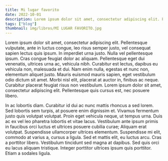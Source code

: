 ```yaml
---
title: Mi lugar favorito
date: 2022-10-01
description: Lorem ipsum dolor sit amet, consectetur adipiscing elit. Pellentesque vulputate, ante in luctus congue, leo risus semper justo, vel consequat sapien lectus quis ipsum. In imperdiet urna justo. Nulla vel pellentesque ipsum. Cras congue feugiat dolor ac aliquam. Pellentesque eget dui venenatis, ultrices urna ac, vehicula nibh.
tags: ["blog"]
thumbnail: img/libros/MI LUGAR FAVORITO.jpg
---
```


Lorem ipsum dolor sit amet, consectetur adipiscing elit. Pellentesque vulputate, ante in luctus congue, leo risus semper justo, vel consequat sapien lectus quis ipsum. In imperdiet urna justo. Nulla vel pellentesque ipsum. Cras congue feugiat dolor ac aliquam. Pellentesque eget dui venenatis, ultrices urna ac, vehicula nibh. Curabitur est lectus, dapibus eu vehicula non, malesuada et dui. Nam enim nulla, egestas et nunc non, elementum aliquet justo. Mauris euismod mauris sapien, eget vestibulum odio dictum sit amet. Morbi nisl elit, placerat at auctor in, finibus ac neque. Curabitur placerat feugiat risus non vestibulum. Lorem ipsum dolor sit amet, consectetur adipiscing elit. Pellentesque quis cursus est, nec posuere libero.

In ac lobortis diam. Curabitur id dui ac nunc mattis rhoncus a sed lorem. Sed lobortis sem turpis, at posuere enim dignissim et. Vivamus fermentum justo quis volutpat volutpat. Proin eget vehicula neque, ut tempus urna. Duis ac ex vel leo pharetra lobortis et vitae lacus. Vestibulum ante ipsum primis in faucibus orci luctus et ultrices posuere cubilia curae; Aliquam erat volutpat. Suspendisse ullamcorper ultrices elementum. Suspendisse mi elit, commodo at varius a, cursus a ligula. Sed et mattis elit, eu luctus arcu. Cras a porttitor libero. Vestibulum tincidunt sed magna at dapibus. Sed quis orci eu lacus aliquam tristique. Integer porttitor ultrices ipsum quis porttitor. Etiam a sodales ligula.
